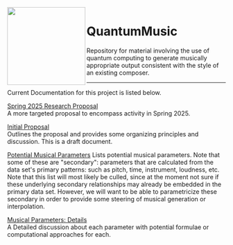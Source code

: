 
<img align="left" src= "/assets/images/Music%20and%20Feynman%20illustration%20DALL%C2%B7E%202024-11-25%2010.20.35.png" width="180">

# QuantumMusic

Repository for material involving the use of quantum computing to generate musically appropriate output consistent with the style of  an existing composer.  

---

Current Documentation for this project is listed below.  

[Spring 2025 Research Proposal](https://github.com/CHI-CityTech/QuantumMusic/blob/main/Proposals/Proposal_Initial_Steps_2025.md)  
A more targeted proposal to encompass activity in Spring 2025.

[Initial Proposal](https://github.com/CHI-CityTech/QuantumMusic/blob/main/Proposals/InitialProposal.md)  
Outlines the proposal and provides some organizing principles and discussion.  This is a draft document.  

[Potential Musical Parameters](https://github.com/CHI-CityTech/QuantumMusic/blob/main/Potential-Musical-Parameters.md)
Lists potential musical parameters.  Note that some of these are "secondary":  parameters that are calculated from the data set's primary patterns: such as pitch, time, instrument, loudness, etc.  Note that this list will most likely be culled, since at the moment not sure if these underlying secondary relationships may already be embedded in the primary data set.  However, we will want to be able to parametricize these secondary in order to provide some steering of musical generation or interpolation.

[Musical Parameters: Details](https://github.com/CHI-CityTech/QuantumMusic/blob/main/musicalParameterDetails.md)  
A Detailed discussion about each parameter with potential formulae or computational approaches for each.
